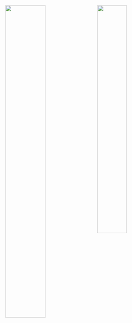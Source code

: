 <a href="https://github-readme-stats.vercel.app/">
  <img align="left" width="50%" src="https://github-readme-stats.vercel.app/api?username=vladd-png&show_icons=true&theme=vue" />
</a>



<a href="https://github.com/vladd-png/github-readme-stats">
  <img align="right" width="42.7%" src="https://github-readme-stats.vercel.app/api/top-langs/?username=vladd-png&layout=compact" />
 </a>
